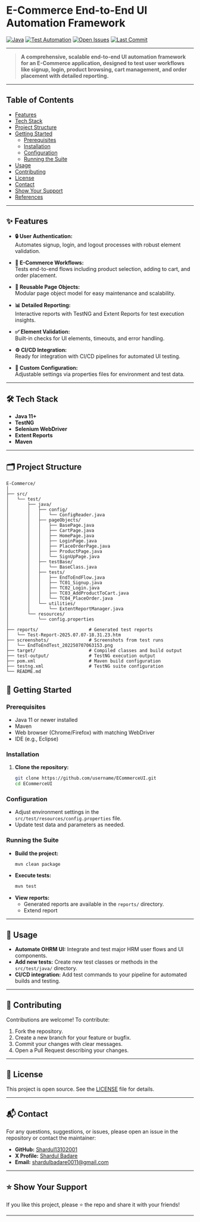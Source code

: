 # E-Commerce End-to-End UI Automation Framework

[![Java](https://img.shields.io/badge/language-Java-blue.svg)](https://www.java.com/)
[![Test Automation](https://img.shields.io/badge/type-Test%20Automation-orange.svg)](https://github.com/username/ECommerceUI)
[![Open Issues](https://img.shields.io/github/issues/username/ECommerceUI.svg)](https://github.com/username/ECommerceUI/issues)
[![Last Commit](https://img.shields.io/github/last-commit/username/ECommerceUI.svg)](https://github.com/username/ECommerceUI/commits/master)

---

> **A comprehensive, scalable end-to-end UI automation framework for an E-Commerce application, designed to test user workflows like signup, login, product browsing, cart management, and order placement with detailed reporting.**

---

## Table of Contents

- [Features](#-features)
- [Tech Stack](#-tech-stack)
- [Project Structure](#️-project-structure)
- [Getting Started](#-getting-started)
  - [Prerequisites](#prerequisites)
  - [Installation](#installation)
  - [Configuration](#configuration)
  - [Running the Suite](#running-the-suite)
- [Usage](#-usage)
- [Contributing](#-contributing)
- [License](#-license)
- [Contact](#-contact)
- [Show Your Support](#-show-your-support)
- [References](#-references)

---

## ✨ Features

- **🔒 User Authentication:**  
  Automates signup, login, and logout processes with robust element validation.

- **🛒 E-Commerce Workflows:**  
  Tests end-to-end flows including product selection, adding to cart, and order placement.

- **🔄 Reusable Page Objects:**  
  Modular page object model for easy maintenance and scalability.

- **📊 Detailed Reporting:**  
  Interactive reports with TestNG and Extent Reports for test execution insights.

- **✅ Element Validation:**  
  Built-in checks for UI elements, timeouts, and error handling.

- **⚙️ CI/CD Integration:**  
  Ready for integration with CI/CD pipelines for automated UI testing.

- **🔧 Custom Configuration:**  
  Adjustable settings via properties files for environment and test data.

---

## 🛠 Tech Stack

- **Java 11+**
- **TestNG**
- **Selenium WebDriver**
- **Extent Reports**
- **Maven**

---

## 🗂️ Project Structure

```
E-Commerce/
│
├── src/
│   └── test/
│       ├── java/
│       │   ├── config/
│       │   │   └── ConfigReader.java
│       │   ├── pageObjects/
│       │   │   ├── BasePage.java
│       │   │   ├── CartPage.java
│       │   │   ├── HomePage.java
│       │   │   ├── LoginPage.java
│       │   │   ├── PlaceOrderPage.java
│       │   │   ├── ProductPage.java
│       │   │   └── SignUpPage.java
│       │   ├── testBase/
│       │   │   └── BaseClass.java
│       │   ├── tests/
│       │   │   ├── EndToEndFlow.java
│       │   │   ├── TC01_Signup.java
│       │   │   ├── TC02_Login.java
│       │   │   ├── TC03_AddProductToCart.java
│       │   │   └── TC04_PlaceOrder.java
│       │   └── utilities/
│       │       └── ExtentReportManager.java
│       └── resources/
│           └── config.properties
│
├── reports/                   # Generated test reports
│   └── Test-Report-2025.07.07-18.31.23.htm
├── screenshots/               # Screenshots from test runs
│   └── EndToEndTest_202250707063153.png
├── target/                    # Compiled classes and build output
├── test-output/               # TestNG execution output
├── pom.xml                    # Maven build configuration
├── testng.xml                 # TestNG suite configuration
└── README.md

```

## 🏁 Getting Started

### Prerequisites

- Java 11 or newer installed
- Maven
- Web browser (Chrome/Firefox) with matching WebDriver
- IDE (e.g., Eclipse)

### Installation

1. **Clone the repository:**
   ```bash
   git clone https://github.com/username/ECommerceUI.git
   cd ECommerceUI
   ```  
### Configuration

- Adjust environment settings in the `src/test/resources/config.properties` file.
- Update test data and parameters as needed.

### Running the Suite

- **Build the project:**
  ```bash
  mvn clean package
  ```
- **Execute tests:**
  ```bash
  mvn test
  ```
- **View reports:**
  - Generated reports are available in the `reports/` directory.
  - Extend report
---
## 🔬 Usage

- **Automate OHRM UI:** Integrate and test major HRM user flows and UI components.
- **Add new tests:** Create new test classes or methods in the `src/test/java/` directory.
- **CI/CD integration:** Add test commands to your pipeline for automated builds and testing.

---

## 🤝 Contributing

Contributions are welcome! To contribute:

1. Fork the repository.
2. Create a new branch for your feature or bugfix.
3. Commit your changes with clear messages.
4. Open a Pull Request describing your changes.

---

## 📄 License

This project is open source. See the [LICENSE](LICENSE) file for details.

---

## 📬 Contact

For any questions, suggestions, or issues, please open an issue in the repository or contact the maintainer:

- **GitHub:** [Shardul13102001](https://github.com/Shardul13102001)
- **X Profile:** [Shardul Badare](https://x.com/Shardul40031995)
- **Email:** shardulbadare0011@gmail.com

---

## ⭐️ Show Your Support

If you like this project, please ⭐️ the repo and share it with your friends!

---
